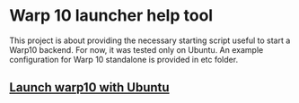 # Warp 10 launcher help tool

This project is about providing the necessary starting script useful to start a Warp10 backend. For now, it was tested only on Ubuntu. An example configuration for Warp 10 standalone is provided in etc folder.

## [Launch warp10 with Ubuntu](Ubuntu/README.md)

